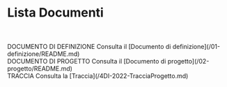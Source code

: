# Lista Documenti
<br/>
<br/>
DOCUMENTO DI DEFINIZIONE
Consulta il [Documento di definizione](/01-definizione/README.md)
<br/>
DOCUMENTO DI PROGETTO
Consulta il [Documento di progetto](/02-progetto/README.md)
<br/>
TRACCIA
Consulta la [Traccia](/4DI-2022-TracciaProgetto.md)
